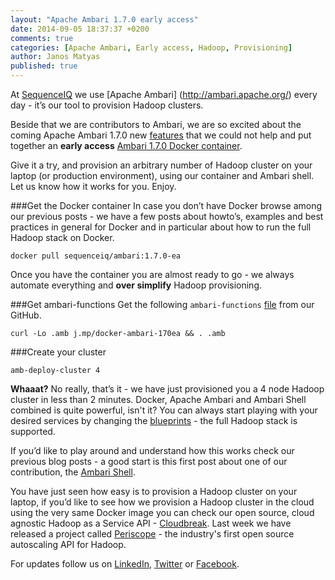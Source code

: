 ```yaml
---
layout: "Apache Ambari 1.7.0 early access"
date: 2014-09-05 18:37:37 +0200
comments: true
categories: [Apache Ambari, Early access, Hadoop, Provisioning]
author: Janos Matyas
published: true
---
```



At [SequenceIQ](http://sequenceiq.com/) we use [Apache Ambari] (http://ambari.apache.org/) every day - it’s our tool to provision Hadoop clusters. 

Beside that we are contributors to Ambari, we are so excited about the coming Apache Ambari 1.7.0 new [features](https://cwiki.apache.org/confluence/pages/viewpage.action?pageId=30755705) that we could not help and put together an **early access** [Ambari 1.7.0 Docker container](https://github.com/sequenceiq/docker-ambari/tree/1.7.0-ea). 

Give it a try, and provision an arbitrary number of Hadoop cluster on your laptop (or production environment), using our container and Ambari shell. Let us know how it works for you. Enjoy.

###Get the Docker container
In case you don’t have Docker browse among our previous posts - we have a few posts about howto’s, examples and best practices in general for Docker and in particular about how to run the full Hadoop stack on Docker.

```
docker pull sequenceiq/ambari:1.7.0-ea
```

<!--more-->


Once you have the container you are almost ready to go - we always automate everything and **over simplify** Hadoop provisioning. 

###Get ambari-functions
Get the following `ambari-functions` [file](https://github.com/sequenceiq/docker-ambari/blob/1.7.0-ea/ambari-functions) from our GitHub. 
```
curl -Lo .amb j.mp/docker-ambari-170ea && . .amb
```

###Create your cluster 

```
amb-deploy-cluster 4
```

**Whaaat?** No really, that’s it - we have just provisioned you a 4 node Hadoop cluster in less than 2 minutes. Docker, Apache Ambari and Ambari Shell combined is quite powerful, isn't it? You can always start playing with your desired services by changing the [blueprints](https://github.com/sequenceiq/ambari-rest-client/tree/master/src/main/resources/blueprints) - the full Hadoop stack is supported.

If you’d like to play around and understand how this works check our previous blog posts - a good start is this first post about one of our contribution, the [Ambari Shell](http://blog.sequenceiq.com/blog/2014/05/26/ambari-shell/).

You have just seen how easy is to provision a Hadoop cluster on your laptop, if you’d like to see how we provision a Hadoop cluster in the cloud using the very same Docker image you can check our open source, cloud agnostic Hadoop as a Service API - [Cloudbreak](http://blog.sequenceiq.com/blog/2014/07/18/announcing-cloudbreak/). Last week we have released a project called [Periscope](http://blog.sequenceiq.com/blog/2014/08/27/announcing-periscope/) - the industry's first open source autoscaling API for Hadoop.

	
For updates follow us on [LinkedIn](https://www.linkedin.com/company/sequenceiq/), [Twitter](https://twitter.com/sequenceiq) or [Facebook](https://www.facebook.com/sequenceiq).


